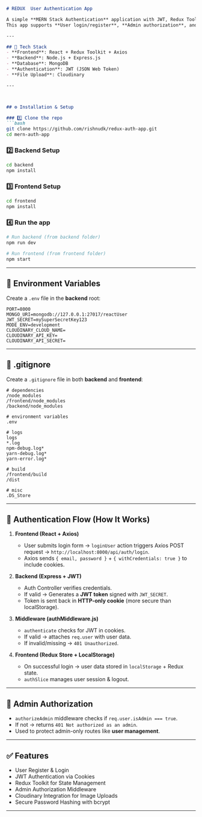 ```markdown
# REDUX  User Authentication App

A simple **MERN Stack Authentication** application with JWT, Redux Toolkit, and Cloudinary for image upload.  
This app supports **User login/register**, **Admin authorization**, and secure **JWT cookie authentication**.

---

## 🚀 Tech Stack
- **Frontend**: React + Redux Toolkit + Axios
- **Backend**: Node.js + Express.js
- **Database**: MongoDB
- **Authentication**: JWT (JSON Web Token)
- **File Upload**: Cloudinary

---



## ⚙️ Installation & Setup

### 1️⃣ Clone the repo
```bash
git clone https://github.com/rishnudk/redux-auth-app.git
cd mern-auth-app
```

### 2️⃣ Backend Setup
```bash
cd backend
npm install
```

### 3️⃣ Frontend Setup
```bash
cd frontend
npm install
```

### 4️⃣ Run the app
```bash
# Run backend (from backend folder)
npm run dev

# Run frontend (from frontend folder)
npm start
```

---

## 🔑 Environment Variables

Create a `.env` file in the **backend** root:

```env
PORT=8000
MONGO_URI=mongodb://127.0.0.1:27017/reactUser
JWT_SECRET=mySuperSecretKey123
MODE_ENV=development
CLOUDINARY_CLOUD_NAME=
CLOUDINARY_API_KEY=
CLOUDINARY_API_SECRET=
```

---

## 🙈 .gitignore

Create a `.gitignore` file in both **backend** and **frontend**:

```gitignore
# dependencies
/node_modules
/frontend/node_modules
/backend/node_modules

# environment variables
.env

# logs
logs
*.log
npm-debug.log*
yarn-debug.log*
yarn-error.log*

# build
/frontend/build
/dist

# misc
.DS_Store
```

---

## 🔐 Authentication Flow (How It Works)

1. **Frontend (React + Axios)**  
   - User submits login form → `loginUser` action triggers Axios POST request → `http://localhost:8000/api/auth/login`.  
   - Axios sends `{ email, password }` + `{ withCredentials: true }` to include cookies.  

2. **Backend (Express + JWT)**  
   - Auth Controller verifies credentials.  
   - If valid → Generates a **JWT token** signed with `JWT_SECRET`.  
   - Token is sent back in **HTTP-only cookie** (more secure than localStorage).  

3. **Middleware (authMiddleware.js)**  
   - `authenticate` checks for JWT in cookies.  
   - If valid → attaches `req.user` with user data.  
   - If invalid/missing → `401 Unauthorized`.  

4. **Frontend (Redux Store + LocalStorage)**  
   - On successful login → user data stored in `localStorage` + Redux state.  
   - `authSlice` manages user session & logout.  

---

## 👤 Admin Authorization

- `authorizeAdmin` middleware checks if `req.user.isAdmin === true`.  
- If not → returns `401 Not authorized as an admin`.  
- Used to protect admin-only routes like **user management**.  

---

## ✅ Features
- User Register & Login
- JWT Authentication via Cookies
- Redux Toolkit for State Management
- Admin Authorization Middleware
- Cloudinary Integration for Image Uploads
- Secure Password Hashing with bcrypt

---

